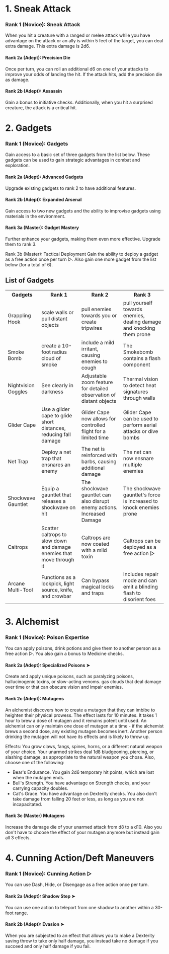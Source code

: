 # 1. Sneak Attack

### Rank 1 (Novice): Sneak Attack 
When you hit a creature with a ranged or melee attack while you have advantage on the attack or an ally is within 5 feet of the target, you can deal extra damage. This extra damage is 2d6.

#### Rank 2a (Adept): Precision Die 
Once per turn, you can roll an additional d6 on one of your attacks to improve your odds of landing the hit. If the attack hits, add the precision die as damage.

#### Rank 2b (Adept): Assassin 
Gain a bonus to initiative checks. Additionally, when you hit a surprised creature, the attack is a critical hit.

# 2. Gadgets
### Rank 1 (Novice): Gadgets 
Gain access to a basic set of three gadgets from the list below. These gadgets can be used to gain strategic advantages in combat and exploration.

#### Rank 2a (Adept): Advanced Gadgets
Upgrade existing gadgets to rank 2 to have additional features.

#### Rank 2b (Adept): Expanded Arsenal
Gain access to two new gadgets and the ability to improvise gadgets using materials in the environment.

#### Rank 3a (Master): Gadget Mastery 
Further enhance your gadgets, making them even more effective. Upgrade them to rank 3.

Rank 3b (Master): Tactical Deployment
Gain the ability to deploy a gadget as a free action once per turn ▷. Also gain one more gadget from the list below (for a total of 6).

## List of Gadgets


 <table>
  <tr>
    <th>Gadgets</th>
    <th>Rank 1</th>
    <th>Rank 2</th>
    <th>Rank 3</th>
  </tr>
  <tr>
    <td>Grappling Hook</td>
    <td>scale walls or pull distant objects</td>
    <td>pull enemies towards you or create tripwires</td>
    <td>pull yourself towards enemies, dealing damage and knocking them prone </td>
  </tr>
  <tr>
    <td>Smoke Bomb</td>
    <td>create a 10-foot radius cloud of smoke</td>
    <td>include a mild irritant, causing enemies to cough</td>
    <td>The Smokebomb contains a flash component</td>
  </tr>

  <tr>
    <td>Nightvision Goggles</td>
    <td>See clearly in darkness</td>
    <td>Adjustable zoom feature for detailed observation of distant objects</td>
    <td>Thermal vision to detect heat signatures through walls</td>
  </tr>
     <tr>
    <td>Glider Cape</td>
    <td>Use a glider cape to glide short distances, reducing fall damage</td>
    <td>Glider Cape now allows for controlled flight for a limited time</td>
    <td>Glider Cape can be used to perform aerial attacks or dive bombs</td>
  </tr>
     <tr>
    <td>Net Trap</td>
    <td>Deploy a net trap that ensnares an enemy</td>
    <td>The net is reinforced with barbs, causing additional damage</td>
    <td>The net can now ensnare multiple enemies</td>
  </tr>
     <tr>
    <td>Shockwave Gauntlet</td>
    <td>Equip a gauntlet that releases a shockwave on hit</td>
    <td>The shockwave gauntlet can also disrupt enemy actions. Increased Damage</td>
    <td>The shockwave gauntlet's force is increased to knock enemies prone</td>
  </tr>
     <tr>
    <td>Caltrops</td>
    <td>Scatter caltrops to slow down and damage enemies that move through it</td>
    <td>Caltrops are now coated with a mild toxin</td>
    <td>Caltrops can be deployed as a free action ▷</td>
  </tr>
     <tr>
    <td>Arcane Multi-Tool</td>
    <td>Functions as a lockpick, light source, knife, and crowbar</td>
    <td>Can bypass magical locks and traps</td>
    <td>Includes repair mode and can emit a blinding flash to disorient foes</td>
  </tr>
</table> 

# 3. Alchemist

### Rank 1 (Novice): Poison Expertise 
You can apply poisons, drink potions and give them to another person as a free action ▷. You also gain a bonus to Medicine checks.

#### Rank 2a (Adept): Specialized Poisons ➤
Create and apply unique poisons, such as paralyzing poisons, hallucinogenic toxins, or slow-acting venoms. gas clouds that deal damage over time or that can obscure vision and impair enemies.

#### Rank 2c (Adept): Mutagens 
An alchemist discovers how to create a mutagen that they can imbibe to heighten their physical prowess. The effect lasts for 10 minutes. It takes 1 hour to brew a dose of mutagen and it remains potent until used. An
alchemist can only maintain one dose of mutagen at a time - if the alchemist brews a second dose, any existing mutagen becomes inert. Another person drinking the mutagen will not have its effects and is likely to throw up.

Effects:
You grow claws, fangs, spines, horns, or a different natural weapon of your choice. Your unarmed strikes deal 1d8 bludgeoning, piercing, or slashing damage, as appropriate to the natural weapon you chose. Also, choose one of the following:
- Bear's Endurance. You gain 2d6 temporary hit points, which are lost when the mutagen ends.
- Bull's Strength. You have advantage on Strength checks, and your carrying capacity doubles.
- Cat's Grace. You have advantage on Dexterity checks. You also don't take damage from falling 20 feet or less, as long as you are not incapacitated.

#### Rank 3c (Master) Mutagens
Increase the damage die of your unarmed attack from d8 to a d10. Also you don't have to choose the effect of your mutagen anymore but instead gain all 3 effects. 


# 4. Cunning Action/Deft Maneuvers

### Rank 1 (Novice): Cunning Action ▷
You can use Dash, Hide, or Disengage as a free action once per turn.

#### Rank 2a (Adept): Shadow Step ➤
You can use one action to teleport from one shadow to another within a 30-foot range.

#### Rank 2b (Adept): Evasion ➤
When you are subjected to an effect that allows you to make a Dexterity saving throw to take only half damage, you instead take no damage if you succeed and only half damage if you fail.

